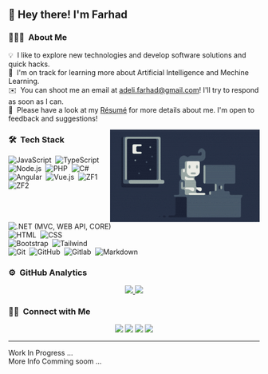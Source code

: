 <!--
![Aditya Vikram Singh Banner](https://raw.githubusercontent.com/AVS1508/AVS1508/master/assets/Aditya%20Vikram%20Singh%20Banner.jpg)

<img alt="Night Coding" src="./assets/Hand%20Wave.gif" width='40' align="left"/>
-->
<h2>👋 Hey there! I'm Farhad</h2>

### 👨🏻‍💻 &nbsp;About Me


💡 &nbsp;I like to explore new technologies and develop software solutions and quick hacks.\
🌱 &nbsp;I'm on track for learning more about Artificial Intelligence and Mechine Learning.\
✉️ &nbsp;You can shoot me an email at adeli.farhad@gmail.com! I'll try to respond as soon as I can.\
📄 &nbsp;Please have a look at my [Résumé](https://www.linkedin.com/in/farhadadeli) for more details about me. I'm open to feedback and suggestions!
<!--
🎓 &nbsp;I'm currently studying Computer Science and Mathematics at the University of Massachusetts Amherst.\
-->

<img alt="Night Coding" src="https://raw.githubusercontent.com/AVS1508/AVS1508/master/assets/Night-Coding.gif" align="right"/>

### 🛠 &nbsp;Tech Stack

![JavaScript](https://img.shields.io/badge/-JavaScript-05122A?style=flat&logo=javascript)&nbsp;
![TypeScript](https://img.shields.io/badge/-TypeScript-05122A?style=flat&logo=typescript)&nbsp;
![Node.js](https://img.shields.io/badge/-Node.js-05122A?style=flat&logo=node.js)&nbsp;
![PHP](https://img.shields.io/badge/-PHP-05122A?style=flat&logo=php)&nbsp;
![C#](https://img.shields.io/badge/-C%23-05122A?style=flat&logo=C%20Sharp)&nbsp;\
![Angular](https://img.shields.io/badge/-Angular-05122A?style=flat&logo=Angular)&nbsp;
![Vue.js](https://img.shields.io/badge/-Vue.js-05122A?style=flat&logo=Vue.js)&nbsp;
![ZF1](https://img.shields.io/badge/-ZF1-05122A?style=flat&logo=Zend%20Framework)&nbsp;
![ZF2](https://img.shields.io/badge/-ZF2-05122A?style=flat&logo=Zend%20Framework)&nbsp;
![.NET (MVC, WEB API, CORE)](https://img.shields.io/badge/-.NET-05122A?style=flat&logo=.NET)&nbsp;\
![HTML](https://img.shields.io/badge/-HTML-05122A?style=flat&logo=HTML5)&nbsp;
![CSS](https://img.shields.io/badge/-CSS-05122A?style=flat&logo=CSS3&logoColor=1572B6)&nbsp;\
![Bootstrap](https://img.shields.io/badge/-Bootstrap-05122A?style=flat&logo=bootstrap&logoColor=563D7C)&nbsp;
![Tailwind](https://img.shields.io/badge/-Tailwind-05122A?style=flat&logo=Tailwind%20css&logoColor=563D7C)&nbsp;\
![Git](https://img.shields.io/badge/-Git-05122A?style=flat&logo=git)&nbsp;
![GitHub](https://img.shields.io/badge/-GitHub-05122A?style=flat&logo=github)&nbsp;
![Gitlab](https://img.shields.io/badge/-Gitlab-05122A?style=flat&logo=githlab)&nbsp;
![Markdown](https://img.shields.io/badge/-Markdown-05122A?style=flat&logo=markdown)


### ⚙️ &nbsp;GitHub Analytics

<p align="center">
<a href="https://github.com/Exlord">
  <img height="180em" src="https://github-readme-stats-eight-theta.vercel.app/api?username=exlord&show_icons=true&theme=algolia&include_all_commits=true&count_private=true"/>
  <img height="180em" src="https://github-readme-stats-eight-theta.vercel.app/api/top-langs/?username=exlord&layout=compact&langs_count=8&theme=algolia"/>
  <!--<img height="180em" src="https://github-readme-stats.vercel.app/api/wakatime?username=Exlord&layout=compac"/>-->
</a>
</p>


### 🤝🏻 &nbsp;Connect with Me

<p align="center">
<a href="https://farhadadeli.ir"><img src="https://img.shields.io/badge/-farhadadeli.ir-3423A6?style=flat&logo=Google-Chrome&logoColor=white"/></a>
<a href="https://www.linkedin.com/in/farhadadeli/"><img src="https://img.shields.io/badge/-Farhad%20Adeli-0077B5?style=flat&logo=Linkedin&logoColor=white"/></a>
<a href="mailto:adeli.farhad@gmail.com"><img src="https://img.shields.io/badge/-adeli.farhad@gmail.com-D14836?style=flat&logo=Gmail&logoColor=white"/></a>
<a href="https://stackoverflow.com/users/1055015/exlord"><img src="https://img.shields.io/badge/-Exlord-D14836?style=flat&logo=stackoverflow&logoColor=orrange"/></a>
</p>


-------------------

Work In Progress ...\
More Info Comming soom ...
